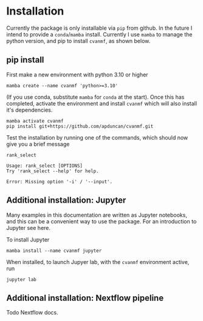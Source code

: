 # Installation

Currently the package is only installable via `pip` from github. In the 
future I intend to provide a `conda`/`mamba` install. Currently I use 
`mamba` to manage the python version, and pip to install `cvanmf`, as shown 
below.

## pip install
First make a new environment with python 3.10 or higher

```commandline
mamba create --name cvanmf 'python>=3.10'
```

(If you use conda, substitute `mamba` for `conda` at the start). Once this has 
completed, activate the environment and install `cvanmf` which will also 
install it's dependencies.

```commandline
mamba activate cvanmf
pip install git+https://github.com/apduncan/cvanmf.git
```

Test the installation by running one of the commands, which should now give 
you a brief message

```commandline
rank_select

Usage: rank_select [OPTIONS]
Try 'rank_select --help' for help.

Error: Missing option '-i' / '--input'.
```

## Additional installation: Jupyter
Many examples in this documentation are written as Jupyter notebooks, and 
this can be a convenient way to use the package. For an introduction to 
Jupyter see here.

To install Jupyter

```commandline
mamba install --name cvanmf jupyter
```

When installed, to launch Jupyer lab, with the `cvanmf` environment active, run

```
jupyter lab
```

## Additional installation: Nextflow pipeline

Todo Nextflow docs.